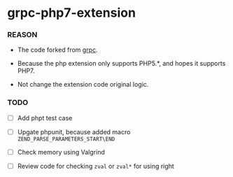 # grpc-php7-extension

### REASON

- The code forked from [grpc](https://github.com/grpc/grpc/tree/master/src/php).

- Because the php extension only supports PHP5.\*, and hopes it supports PHP7.

- Not change the extension code original logic.


### TODO

- [ ] Add phpt test case
- [ ] Upgate phpunit, because added macro `ZEND_PARSE_PARAMETERS_START\END`
- [ ] Check memory using Valgrind
- [ ] Review code for checking `zval` or `zval*` for using right

